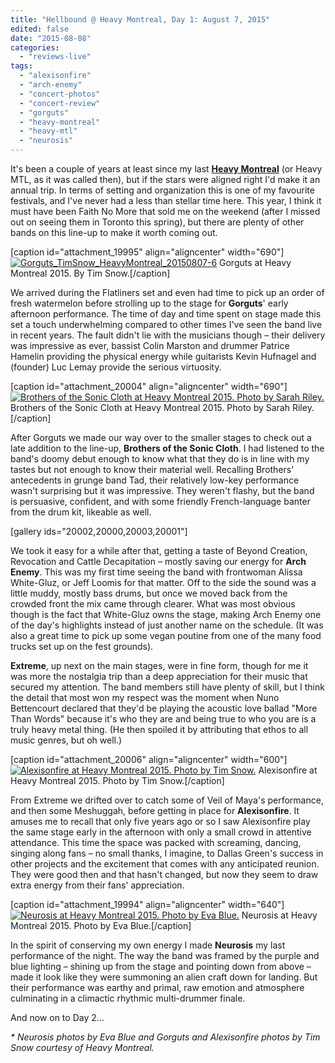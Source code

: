 ```yaml
---
title: "Hellbound @ Heavy Montreal, Day 1: August 7, 2015"
edited: false
date: "2015-08-08"
categories:
  - "reviews-live"
tags:
  - "alexisonfire"
  - "arch-enemy"
  - "concert-photos"
  - "concert-review"
  - "gorguts"
  - "heavy-montreal"
  - "heavy-mtl"
  - "neurosis"
---
```


It's been a couple of years at least since my last **[Heavy Montreal](http://heavymontreal.com/)** (or Heavy MTL, as it was called then), but if the stars were aligned right I'd make it an annual trip. In terms of setting and organization this is one of my favourite festivals, and I've never had a less than stellar time here. This year, I think it must have been Faith No More that sold me on the weekend (after I missed out on seeing them in Toronto this spring), but there are plenty of other bands on this line-up to make it worth coming out.

\[caption id="attachment\_19995" align="aligncenter" width="690"\][![Gorguts_TimSnow_HeavyMontreal_20150807-6](https://hellbound.ca/wp-content/uploads/2015/08/Gorguts_TimSnow_HeavyMontreal_20150807-6-1024x683.jpg)](https://hellbound.ca/wp-content/uploads/2015/08/Gorguts_TimSnow_HeavyMontreal_20150807-6.jpg) Gorguts at Heavy Montreal 2015. By Tim Snow.\[/caption\]

We arrived during the Flatliners set and even had time to pick up an order of fresh watermelon before strolling up to the stage for **Gorguts**' early afternoon performance. The time of day and time spent on stage made this set a touch underwhelming compared to other times I've seen the band live in recent years. The fault didn't lie with the musicians though – their delivery was impressive as ever, bassist Colin Marston and drummer Patrice Hamelin providing the physical energy while guitarists Kevin Hufnagel and (founder) Luc Lemay provide the serious virtuosity.

\[caption id="attachment\_20004" align="aligncenter" width="690"\][![Brothers of the Sonic Cloth at Heavy Montreal 2015. Photo by Sarah Riley.](https://hellbound.ca/wp-content/uploads/2015/08/FullSizeRender-1024x768.jpg)](https://hellbound.ca/wp-content/uploads/2015/08/FullSizeRender.jpg) Brothers of the Sonic Cloth at Heavy Montreal 2015. Photo by Sarah Riley.\[/caption\]

After Gorguts we made our way over to the smaller stages to check out a late addition to the line-up, **Brothers of the Sonic Cloth**. I had listened to the band's doomy debut enough to know what that they do is in line with my tastes but not enough to know their material well. Recalling Brothers' antecedents in grunge band Tad, their relatively low-key performance wasn't surprising but it was impressive. They weren't flashy, but the band is persuasive, confident, and with some friendly French-language banter from the drum kit, likeable as well.

\[gallery ids="20002,20000,20003,20001"\]

We took it easy for a while after that, getting a taste of Beyond Creation, Revocation and Cattle Decapitation – mostly saving our energy for **Arch Enemy**. This was my first time seeing the band with frontwoman Alissa White-Gluz, or Jeff Loomis for that matter. Off to the side the sound was a little muddy, mostly bass drums, but once we moved back from the crowded front the mix came through clearer. What was most obvious though is the fact that White-Gluz owns the stage, making Arch Enemy one of the day's highlights instead of just another name on the schedule. (It was also a great time to pick up some vegan poutine from one of the many food trucks set up on the fest grounds).

**Extreme**, up next on the main stages, were in fine form, though for me it was more the nostalgia trip than a deep appreciation for their music that secured my attention. The band members still have plenty of skill, but I think the detail that most won my respect was the moment when Nuno Bettencourt declared that they'd be playing the acoustic love ballad "More Than Words" because it's who they are and being true to who you are is a truly heavy metal thing. (He then spoiled it by attributing that ethos to all music genres, but oh well.)

\[caption id="attachment\_20006" align="aligncenter" width="600"\][![Alexisonfire at Heavy Montreal 2015. Photo by Tim Snow.](https://hellbound.ca/wp-content/uploads/2015/08/Alexisonfire_TimSnow_HeavyMontreal_20150807-6.jpg)](https://hellbound.ca/wp-content/uploads/2015/08/Alexisonfire_TimSnow_HeavyMontreal_20150807-6.jpg) Alexisonfire at Heavy Montreal 2015. Photo by Tim Snow.\[/caption\]

From Extreme we drifted over to catch some of Veil of Maya's performance, and then some Meshuggah, before getting in place for **Alexisonfire**. It amuses me to recall that only five years ago or so I saw Alexisonfire play the same stage early in the afternoon with only a small crowd in attentive attendance. This time the space was packed with screaming, dancing, singing along fans – no small thanks, I imagine, to Dallas Green's success in other projects and the excitement that comes with any anticipated reunion. They were good then and that hasn't changed, but now they seem to draw extra energy from their fans' appreciation.

\[caption id="attachment\_19994" align="aligncenter" width="640"\][![Neurosis at Heavy Montreal 2015. Photo by Eva Blue.](https://hellbound.ca/wp-content/uploads/2015/08/NEUROSIS-Heavy-Montreal-2015-Photos-by-Eva-Blue-05.jpg)](https://hellbound.ca/wp-content/uploads/2015/08/NEUROSIS-Heavy-Montreal-2015-Photos-by-Eva-Blue-05.jpg) Neurosis at Heavy Montreal 2015. Photo by Eva Blue.\[/caption\]

In the spirit of conserving my own energy I made **Neurosis** my last performance of the night. The way the band was framed by the purple and blue lighting – shining up from the stage and pointing down from above – made it look like they were summoning an alien craft down for landing. But their performance was earthy and primal, raw emotion and atmosphere culminating in a climactic rhythmic multi-drummer finale.

And now on to Day 2...

_\* Neurosis photos by Eva Blue and Gorguts and Alexisonfire photos by Tim Snow courtesy of Heavy Montreal._
